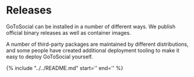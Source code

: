 # Releases

GoToSocial can be installed in a number of different ways. We publish official binary releases as well as container images.

A number of third-party packages are maintained by different distributions, and some people have created additional deployment tooling to make it easy to deploy GoToSocial yourself.

{%
  include "../../README.md"
  start='<!--releases-start-->'
  end='<!--releases-end-->'
%}
